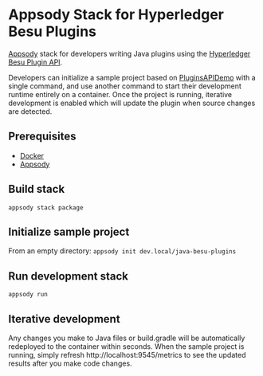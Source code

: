 # Appsody Stack for Hyperledger Besu Plugins

[Appsody](https://appsody.dev/) stack for developers writing Java plugins using the [Hyperledger Besu Plugin API](https://besu.hyperledger.org/en/stable/Reference/Plugin-API-Interfaces/).

Developers can initialize a sample project based on [PluginsAPIDemo](https://github.com/PegaSysEng/PluginsAPIDemo) with a single command, and use another command to start their development runtime entirely on a container.  Once the project is running, iterative development is enabled which will update the plugin when source changes are detected.

## Prerequisites
* [Docker](https://www.docker.com/)
* [Appsody](https://appsody.dev/)

## Build stack
`appsody stack package`

## Initialize sample project
From an empty directory:
`appsody init dev.local/java-besu-plugins`

## Run development stack
`appsody run`

## Iterative development
Any changes you make to Java files or build.gradle will be automatically redeployed to the container within seconds.  When the sample project is running, simply refresh http://localhost:9545/metrics to see the updated results after you make code changes.
